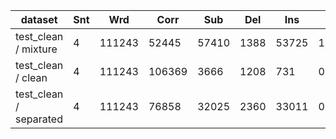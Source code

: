 | dataset                |   Snt |    Wrd |   Corr |   Sub |   Del |   Ins |       Err | S.Err   |
|------------------------|-------|--------|--------|-------|-------|-------|-----------|---------|
| test_clean / mixture   |     4 | 111243 |  52445 | 57410 |  1388 | 53725 | 1.01151   | -       |
| test_clean / clean     |     4 | 111243 | 106369 |  3666 |  1208 |   731 | 0.0503852 | -       |
| test_clean / separated |     4 | 111243 |  76858 | 32025 |  2360 | 33011 | 0.605845  | -       |